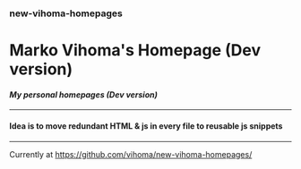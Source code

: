 ### new-vihoma-homepages
# Marko Vihoma's Homepage (Dev version)
#### *My personal homepages (Dev version)*
---
#### Idea is to move redundant HTML & js in every file to reusable js snippets
---
Currently at
<a href="https://github.com/vihoma/new-vihoma-homepages/" target="_blank">
https://github.com/vihoma/new-vihoma-homepages/</a>
